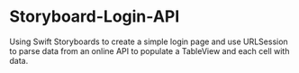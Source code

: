# Storyboard-Login-API
Using Swift Storyboards to create a simple login page and use URLSession to parse data from an online API to populate a TableView and each cell with data.
